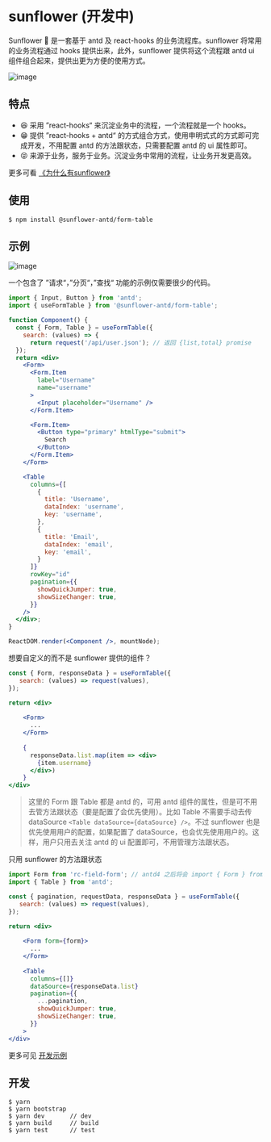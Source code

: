 # sunflower (开发中)
 
Sunflower  🌻 是一套基于 antd 及 react-hooks 的业务流程库。sunflower 将常用的业务流程通过 hooks 提供出来，此外，sunflower 提供将这个流程跟 antd ui 组件组合起来，提供出更为方便的使用方式。

![image](https://user-images.githubusercontent.com/44191223/60330155-65ad3280-99c4-11e9-9301-c96a3f28da31.png)


## 特点

- 😆 采用 ”react-hooks“ 来沉淀业务中的流程，一个流程就是一个 hooks。
- 😁 提供 ”react-hooks + antd“ 的方式组合方式，使用申明式式的方式即可完成开发，不用配置 antd 的方法跟状态，只需要配置 antd 的 ui 属性即可。
- 😝 来源于业务，服务于业务。沉淀业务中常用的流程，让业务开发更高效。

更多可看 [《为什么有sunflower》](https://github.com/ant-design/sunflower/issues/1)

## 使用

```
$ npm install @sunflower-antd/form-table
```

## 示例


![image](https://user-images.githubusercontent.com/44191223/59961424-3e5cee00-950a-11e9-8b3a-0b7574b54e32.png)

一个包含了 ”请求“，”分页“，”查找“ 功能的示例仅需要很少的代码。

```jsx
import { Input, Button } from 'antd'; 
import { useFormTable } from '@sunflower-antd/form-table';

function Component() {
  const { Form, Table } = useFormTable({
    search: (values) => {
      return request('/api/user.json'); // 返回 {list,total} promise
  });
  return <div>
    <Form>
      <Form.Item
        label="Username"
        name="username"
      >
        <Input placeholder="Username" />
      </Form.Item>

      <Form.Item>
        <Button type="primary" htmlType="submit">
          Search
        </Button>
      </Form.Item>
    </Form>

    <Table
      columns={[
        {
          title: 'Username',
          dataIndex: 'username',
          key: 'username',
        },
        {
          title: 'Email',
          dataIndex: 'email',
          key: 'email',
        }
      ]}
      rowKey="id"
      pagination={{
        showQuickJumper: true,
        showSizeChanger: true,
      }}
    />
  </div>;
}

ReactDOM.render(<Component />, mountNode);
```

想要自定义的而不是 sunflower 提供的组件？

```jsx
const { Form, responseData } = useFormTable({
   search: (values) => request(values),
});

return <div>
   
    <Form>
      ...
    </Form>
    
    {
      responseData.list.map(item => <div>
        {item.username}
      </div>)
    }
</div>
```

> 这里的 Form 跟 Table 都是 antd 的，可用 antd 组件的属性，但是可不用去管方法跟状态（要是配置了会优先使用）。比如 Table 不需要手动去传 dataSource `<Table dataSource={dataSource} />`。不过 sunflower 也是优先使用用户的配置，如果配置了 dataSource，也会优先使用用户的。这样，用户只用去关注 antd 的 ui 配置即可，不用管理方法跟状态。

只用 sunflower 的方法跟状态
```jsx
import Form from 'rc-field-form'; // antd4 之后将会 import { Form } from 'antd';
import { Table } from 'antd';

const { pagination, requestData, responseData } = useFormTable({
   search: (values) => request(values),
});

return <div>
   
    <Form form={form}>
      ...
    </Form>
    
    <Table
      columns={[]}
      dataSource={responseData.list}
      pagination={{
        ...pagination,
        showQuickJumper: true,
        showSizeChanger: true,
      }}
    >
</div>
```



更多可见 [开发示例](https://github.com/ant-design/sunflower/blob/master/docs)


## 开发

```
$ yarn
$ yarn bootstrap
$ yarn dev       // dev
$ yarn build     // build
$ yarn test      // test
```
